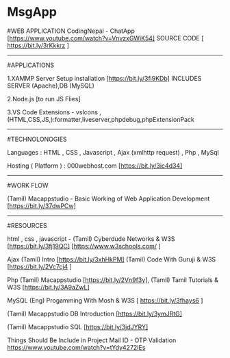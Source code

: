 # MsgApp

#WEB APPLICATION
CodingNepal - ChatApp [https://www.youtube.com/watch?v=VnvzxGWiK54] 
SOURCE CODE [ https://bit.ly/3rKkkrz ]

-----------------------------------------------------------------------
#APPLICATIONS

1.XAMMP Server Setup installation [https://bit.ly/3fi9KDb] INCLUDES SERVER (Apache),DB (MySQL)

2.Node.js [to run JS Flies]

3.VS Code Extensions - vsIcons ,(HTML,CSS,JS,):formatter,liveserver,phpdebug,phpExtensionPack

-------------------------------------------------------------------------------------------------
#TECHNOLONOGIES

Languages : HTML , CSS , Javascript , Ajax (xmlhttp request) , Php , MySql 

Hosting ( Platform ) : 000webhost.com [https://bit.ly/3ic4d34] 

-------------------------------------------------------------------------------------
#WORK FLOW

(Tamil) Macappstudio - Basic Working of Web Application Development [https://bit.ly/37dwPCw]

---------------------------------------------------------------------------------------------------

#RESOURCES

html , css , javascript - (Tamil) Cyberdude Networks & W3S [https://bit.ly/3fj19QC]  [https://www.w3schools.com/ ]

Ajax  (Tamil)  Intro [https://bit.ly/3xhHkPM]
(Tamil) Code With Guruji & W3S [https://bit.ly/2Vc7cj4 ]

Php   (Tamil) Macappstudio [https://bit.ly/2Vn9f3y], (Tamil) Tamil Tutorials & W3S [https://bit.ly/3A9aZwL]

MySQL  (Eng) Progamming With Mosh  & W3S [ https://bit.ly/3fhays6 ] 

(Tamil) Macappstudio DB Introduction [https://bit.ly/3ymJRtG] 

(Tamil) Macappstudio SQL [https://bit.ly/3jdJYRY] 

Things Should Be Include in Project
Mail ID - OTP Validation https://www.youtube.com/watch?v=tYdy4272IEs
